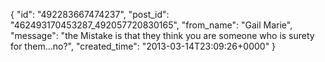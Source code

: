  {
   "id": "492283667474237",
   "post_id": "462493170453287_492057720830165",
   "from_name": "Gail Marie",
   "message": "the Mistake is that they think you are someone who is surety for them...no?",
   "created_time": "2013-03-14T23:09:26+0000"
 }

